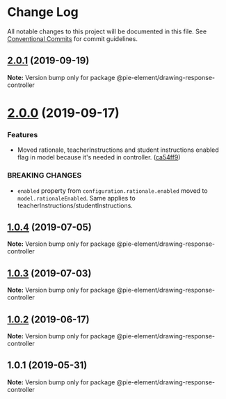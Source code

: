# Change Log

All notable changes to this project will be documented in this file.
See [Conventional Commits](https://conventionalcommits.org) for commit guidelines.

## [2.0.1](https://github.com/pie-framework/pie-elements/compare/@pie-element/drawing-response-controller@2.0.0...@pie-element/drawing-response-controller@2.0.1) (2019-09-19)

**Note:** Version bump only for package @pie-element/drawing-response-controller





# [2.0.0](https://github.com/pie-framework/pie-elements/compare/@pie-element/drawing-response-controller@1.0.4...@pie-element/drawing-response-controller@2.0.0) (2019-09-17)


### Features

* Moved rationale, teacherInstructions and student instructions enabled flag in model because it's needed in controller. ([ca54ff9](https://github.com/pie-framework/pie-elements/commit/ca54ff9))


### BREAKING CHANGES

* `enabled` property from `configuration.rationale.enabled` moved to `model.rationaleEnabled`. Same applies to teacherInstructions/studentInstructions.





## [1.0.4](https://github.com/pie-framework/pie-elements/compare/@pie-element/drawing-response-controller@1.0.3...@pie-element/drawing-response-controller@1.0.4) (2019-07-05)

**Note:** Version bump only for package @pie-element/drawing-response-controller





## [1.0.3](https://github.com/pie-framework/pie-elements/compare/@pie-element/drawing-response-controller@1.0.2...@pie-element/drawing-response-controller@1.0.3) (2019-07-03)

**Note:** Version bump only for package @pie-element/drawing-response-controller





## [1.0.2](https://github.com/pie-framework/pie-elements/compare/@pie-element/drawing-response-controller@1.0.1...@pie-element/drawing-response-controller@1.0.2) (2019-06-17)

**Note:** Version bump only for package @pie-element/drawing-response-controller





## 1.0.1 (2019-05-31)

**Note:** Version bump only for package @pie-element/drawing-response-controller
